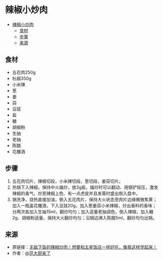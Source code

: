 # 辣椒小炒肉
- [辣椒小炒肉](#辣椒小炒肉)
  - [食材](#食材)
  - [步骤](#步骤)
  - [来源](#来源)

## 食材
* 五花肉250g
* 杭椒350g
* 小米辣
* 葱
* 姜
* 蒜
* 豆豉
* 盐
* 糖
* 胡椒粉
* 生抽
* 老抽
* 陈醋
* 花雕酒

## 步骤
1. 五花肉切片，辣椒切段，小米辣切段，葱切段，姜蒜切片。
2. 热锅下入辣椒，保持中火煸炒，放3g盐，煸炒时可以翻动、用锅铲轻压，激发辣椒的香气，炒至辣椒上色、有一点虎皮并且发蔫时盛出倒入盘中。
3. 锅洗净，烧热直接加油，倒入五花肉片，保持大火状态至肉片边缘微微焦黄；加入一瓶盖花雕酒，下入豆豉20g，加入葱姜蒜小米辣椒，炒出香料的香味；分两次各加入生抽15ml，翻炒均匀；加入适量老抽调色，倒入辣椒，加入糖2g、胡椒粉适量，保持大火翻炒均匀；沿锅边淋入陈醋5ml，翻炒均匀出锅。

## 来源
* 原链接：[无敌下饭的辣椒炒肉！想要和五星饭店一样好吃，像我这样学起来！](https://www.bilibili.com/video/BV13nt7ehEt9/)
* 作者：@[范大厨来了](https://space.bilibili.com/559000080)